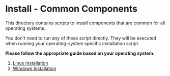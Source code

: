 # Install - Common Components

This directory contains scripts to install components that are common for all
operating systems.

You don't need to run any of these script directly. They will be executed when
running your operating-system specific installation script.

**Please follow the appropriate guide based on your operating system.**

1. [Linux Installation](../linux/install_linux.md)
2. [Windows Installation](../windows/install_windows.md)
